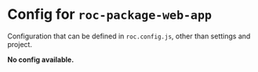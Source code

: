 # Config for `roc-package-web-app`

Configuration that can be defined in `roc.config.js`, other than settings and project.

__No config available.__
